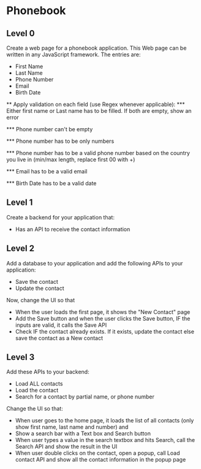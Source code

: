 # Phonebook

## Level 0
Create a web page for a phonebook application. This Web page can be written in any JavaScript framework. The entries are:

* First Name
* Last Name
* Phone Number
* Email
* Birth Date

** Apply validation on each field (use Regex whenever applicable):
*** Either first name or Last name has to be filled. If both are empty, show an error

*** Phone number can't be empty

*** Phone number has to be only numbers

*** Phone number has to be a valid phone number based on the country you live in (min/max length, replace first 00 with +)

*** Email has to be a valid email

*** Birth Date has to be a valid date

## Level 1
Create a backend for your application that:

* Has an API to receive the contact information


## Level 2
Add a database to your application and add the following APIs to your application:
* Save the contact
* Update the contact

Now, change the UI so that
* When the user loads the first page, it shows the "New Contact" page
* Add the Save button and when the user clicks the Save button, IF the inputs are valid, it calls the Save API
* Check IF the contact already exists. If it exists, update the contact else save the contact as a New contact


## Level 3
Add these APIs to your backend:

* Load ALL contacts
* Load the contact
* Search for a contact by partial name, or phone number

Change the UI so that:
* When user goes to the home page, it loads the list of all contacts (only show first name, last name and number) and
* Show a search bar with a Text box and Search button
* When user types a value in the search textbox and hits Search, call the Search API and show the result in the UI
* When user double clicks on the contact, open a popup, call Load contact API and show all the contact information in the popup page 







